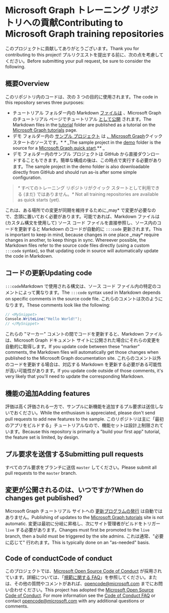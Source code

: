 # <a name="contributing-to-microsoft-graph-training-repositories"></a><span data-ttu-id="f20df-101">Microsoft Graph トレーニング リポジトリへの貢献</span><span class="sxs-lookup"><span data-stu-id="f20df-101">Contributing to Microsoft Graph training repositories</span></span>

<span data-ttu-id="f20df-102">このプロジェクトに貢献してありがとうございます。</span><span class="sxs-lookup"><span data-stu-id="f20df-102">Thank you for contributing to this project!</span></span> <span data-ttu-id="f20df-103">プルリクエストを提出する前に、次の点を考慮してください。</span><span class="sxs-lookup"><span data-stu-id="f20df-103">Before submitting your pull request, be sure to consider the following.</span></span>

## <a name="overview"></a><span data-ttu-id="f20df-104">概要</span><span class="sxs-lookup"><span data-stu-id="f20df-104">Overview</span></span>

<span data-ttu-id="f20df-105">このリポジトリ内のコードは、次の 3 つの目的に使用されます。</span><span class="sxs-lookup"><span data-stu-id="f20df-105">The code in this repository serves three purposes:</span></span>

- <span data-ttu-id="f20df-106">チュートリアル フォルダー内の Markdown [ファイルは](/tutorial) 、Microsoft Graph のチュートリアル ページでチュートリアル [として公開](https://docs.microsoft.com/graph/tutorials) されます。</span><span class="sxs-lookup"><span data-stu-id="f20df-106">The Markdown files in the [tutorial](/tutorial) folder are published as a tutorial on the [Microsoft Graph tutorials](https://docs.microsoft.com/graph/tutorials) page.</span></span>
- <span data-ttu-id="f20df-107">デモ フォルダー内の [サンプル プロジェクト](/demo) は [、Microsoft Graph](https://developer.microsoft.com/graph/quick-start)クイック スタートのソースです。\* *\** _</span><span class="sxs-lookup"><span data-stu-id="f20df-107">The sample project in the [demo](/demo) folder is the source for a [Microsoft Graph quick start](https://developer.microsoft.com/graph/quick-start).\**\** _</span></span>
- <span data-ttu-id="f20df-108">デモ フォルダー内のサンプル プロジェクトは GitHub から直接ダウンロードすることもできます。簡単な構成の後は、この時点で実行する必要があります。</span><span class="sxs-lookup"><span data-stu-id="f20df-108">The sample project in the demo folder is also downloadable directly from GitHub and should run as-is after some simple configuration.</span></span>

> <span data-ttu-id="f20df-109">_*\**_ すべてのトレーニング リポジトリがクイック スタートとして利用できる (まだ) ではありません。</span><span class="sxs-lookup"><span data-stu-id="f20df-109">_*\**_ Not all training repositories are available as quick starts (yet).</span></span>

<span data-ttu-id="f20df-110">これは、ある場所での変更が同期を維持するために_may\* で変更が必要なので、念頭に置いておく必要があります。可能であれば、Markdown ファイルは (カスタム構文を使用して) ソース コード ファイルを直接参照し、ソース内のコードを更新すると Markdown のコードが自動的に `:::code` 更新されます。</span><span class="sxs-lookup"><span data-stu-id="f20df-110">This is important to keep in mind, because changes in one place _may\* require changes in another, to keep things in sync. Whereever possible, the Markdown files refer to the source code files directly (using a custom `:::code` syntax), so that updating code in source will automatically update the code in Markdown.</span></span>

## <a name="updating-code"></a><span data-ttu-id="f20df-111">コードの更新</span><span class="sxs-lookup"><span data-stu-id="f20df-111">Updating code</span></span>

<span data-ttu-id="f20df-112">`:::code`Markdown で使用される構文は、ソース コード ファイル内の特定のコメントによって異なります。</span><span class="sxs-lookup"><span data-stu-id="f20df-112">The `:::code` syntax used in Markdown depends on specific comments in the source code file.</span></span> <span data-ttu-id="f20df-113">これらのコメントは次のようになります。</span><span class="sxs-lookup"><span data-stu-id="f20df-113">These comments look like the following:</span></span>

```csharp
// <MySnippet>
Console.WriteLine("Hello World!");
// </MySnippet>
```

<span data-ttu-id="f20df-114">これらの "マーカー" コメントの間でコードを更新すると、Markdown ファイルは、Microsoft Graph ドキュメント サイトに公開された場合にそれらの変更を自動的に取得します。</span><span class="sxs-lookup"><span data-stu-id="f20df-114">If you update code between these "marker" comments, the Markdown files will automatically get those changes when published to the Microsoft Graph documentation site.</span></span> <span data-ttu-id="f20df-115">これらのコメント以外のコードを更新する場合は、対応する Markdown を更新する必要がある可能性が高い可能性があります。</span><span class="sxs-lookup"><span data-stu-id="f20df-115">If you update code outside of those comments, it's very likely that you'll need to update the corresponding Markdown.</span></span>

## <a name="adding-features"></a><span data-ttu-id="f20df-116">機能の追加</span><span class="sxs-lookup"><span data-stu-id="f20df-116">Adding features</span></span>

<span data-ttu-id="f20df-117">評価は高く評価される一方で、サンプルに新機能を追加するプル要求は送信しないでおください。</span><span class="sxs-lookup"><span data-stu-id="f20df-117">While the enthusiasm is appreciated, please don't send pull requests to add new features to the sample.</span></span> <span data-ttu-id="f20df-118">このリポジトリは主に「最初のアプリをビルドする」チュートリアルなので、機能セットは設計上制限されています。</span><span class="sxs-lookup"><span data-stu-id="f20df-118">Because this repository is primarily a "build your first app" tutorial, the feature set is limited, by design.</span></span>

## <a name="submitting-pull-requests"></a><span data-ttu-id="f20df-119">プル要求を送信する</span><span class="sxs-lookup"><span data-stu-id="f20df-119">Submitting pull requests</span></span>

<span data-ttu-id="f20df-120">すべてのプル要求をブランチに送信 `master` してください。</span><span class="sxs-lookup"><span data-stu-id="f20df-120">Please submit all pull requests to the `master` branch.</span></span>

## <a name="when-do-changes-get-published"></a><span data-ttu-id="f20df-121">変更が公開されるのは、いつですか?</span><span class="sxs-lookup"><span data-stu-id="f20df-121">When do changes get published?</span></span>

<span data-ttu-id="f20df-122">Microsoft Graph チュートリアル サイトへの [更新プログラムの発行](https://docs.microsoft.com/graph/tutorials) は自動ではありません。</span><span class="sxs-lookup"><span data-stu-id="f20df-122">Publishing of updates to the [Microsoft Graph tutorials](https://docs.microsoft.com/graph/tutorials) site is not automatic.</span></span> <span data-ttu-id="f20df-123">変更は最初に分岐に昇格し、次にサイト管理者がビルドをトリガー `live` する必要があります。</span><span class="sxs-lookup"><span data-stu-id="f20df-123">Changes must first be promoted to the `live` branch, then a build must be triggered by the site admins.</span></span> <span data-ttu-id="f20df-124">これは通常、"必要に応じて" 行われます。</span><span class="sxs-lookup"><span data-stu-id="f20df-124">This is typically done on an "as-needed" basis.</span></span>

## <a name="code-of-conduct"></a><span data-ttu-id="f20df-125">Code of conduct</span><span class="sxs-lookup"><span data-stu-id="f20df-125">Code of conduct</span></span>

<span data-ttu-id="f20df-p106">このプロジェクトでは、[Microsoft Open Source Code of Conduct](https://opensource.microsoft.com/codeofconduct/) が採用されています。詳細については、「[規範に関する FAQ](https://opensource.microsoft.com/codeofconduct/faq/)」を参照してください。または、その他の質問やコメントがあれば、[opencode@microsoft.com](mailto:opencode@microsoft.com) までにお問い合わせください。</span><span class="sxs-lookup"><span data-stu-id="f20df-p106">This project has adopted the [Microsoft Open Source Code of Conduct](https://opensource.microsoft.com/codeofconduct/). For more information see the [Code of Conduct FAQ](https://opensource.microsoft.com/codeofconduct/faq/) or contact [opencode@microsoft.com](mailto:opencode@microsoft.com) with any additional questions or comments.</span></span>
